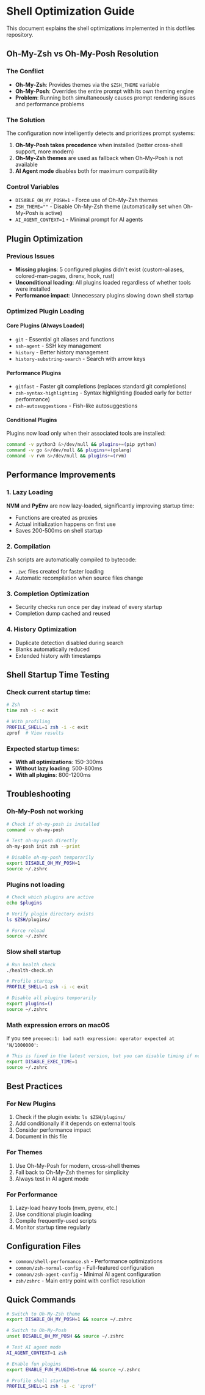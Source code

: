 # Shell Optimization Guide

This document explains the shell optimizations implemented in this dotfiles repository.

## Oh-My-Zsh vs Oh-My-Posh Resolution

### The Conflict
- **Oh-My-Zsh**: Provides themes via the `$ZSH_THEME` variable
- **Oh-My-Posh**: Overrides the entire prompt with its own theming engine
- **Problem**: Running both simultaneously causes prompt rendering issues and performance problems

### The Solution
The configuration now intelligently detects and prioritizes prompt systems:

1. **Oh-My-Posh takes precedence** when installed (better cross-shell support, more modern)
2. **Oh-My-Zsh themes** are used as fallback when Oh-My-Posh is not available
3. **AI Agent mode** disables both for maximum compatibility

### Control Variables
- `DISABLE_OH_MY_POSH=1` - Force use of Oh-My-Zsh themes
- `ZSH_THEME=""` - Disable Oh-My-Zsh theme (automatically set when Oh-My-Posh is active)
- `AI_AGENT_CONTEXT=1` - Minimal prompt for AI agents

## Plugin Optimization

### Previous Issues
- **Missing plugins**: 5 configured plugins didn't exist (custom-aliases, colored-man-pages, direnv, hook, rust)
- **Unconditional loading**: All plugins loaded regardless of whether tools were installed
- **Performance impact**: Unnecessary plugins slowing down shell startup

### Optimized Plugin Loading

#### Core Plugins (Always Loaded)
- `git` - Essential git aliases and functions
- `ssh-agent` - SSH key management
- `history` - Better history management
- `history-substring-search` - Search with arrow keys

#### Performance Plugins
- `gitfast` - Faster git completions (replaces standard git completions)
- `zsh-syntax-highlighting` - Syntax highlighting (loaded early for better performance)
- `zsh-autosuggestions` - Fish-like autosuggestions

#### Conditional Plugins
Plugins now load only when their associated tools are installed:
```bash
command -v python3 &>/dev/null && plugins+=(pip python)
command -v go &>/dev/null && plugins+=(golang)
command -v rvm &>/dev/null && plugins+=(rvm)
```

## Performance Improvements

### 1. Lazy Loading
**NVM** and **PyEnv** are now lazy-loaded, significantly improving startup time:
- Functions are created as proxies
- Actual initialization happens on first use
- Saves 200-500ms on shell startup

### 2. Compilation
Zsh scripts are automatically compiled to bytecode:
- `.zwc` files created for faster loading
- Automatic recompilation when source files change

### 3. Completion Optimization
- Security checks run once per day instead of every startup
- Completion dump cached and reused

### 4. History Optimization
- Duplicate detection disabled during search
- Blanks automatically reduced
- Extended history with timestamps

## Shell Startup Time Testing

### Check current startup time:
```bash
# Zsh
time zsh -i -c exit

# With profiling
PROFILE_SHELL=1 zsh -i -c exit
zprof  # View results
```

### Expected startup times:
- **With all optimizations**: 150-300ms
- **Without lazy loading**: 500-800ms
- **With all plugins**: 800-1200ms

## Troubleshooting

### Oh-My-Posh not working
```bash
# Check if oh-my-posh is installed
command -v oh-my-posh

# Test oh-my-posh directly
oh-my-posh init zsh --print

# Disable oh-my-posh temporarily
export DISABLE_OH_MY_POSH=1
source ~/.zshrc
```

### Plugins not loading
```bash
# Check which plugins are active
echo $plugins

# Verify plugin directory exists
ls $ZSH/plugins/

# Force reload
source ~/.zshrc
```

### Slow shell startup
```bash
# Run health check
./health-check.sh

# Profile startup
PROFILE_SHELL=1 zsh -i -c exit

# Disable all plugins temporarily
export plugins=()
source ~/.zshrc
```

### Math expression errors on macOS
If you see `preexec:1: bad math expression: operator expected at 'N/1000000'`:
```bash
# This is fixed in the latest version, but you can disable timing if needed
export DISABLE_EXEC_TIME=1
source ~/.zshrc
```

## Best Practices

### For New Plugins
1. Check if the plugin exists: `ls $ZSH/plugins/`
2. Add conditionally if it depends on external tools
3. Consider performance impact
4. Document in this file

### For Themes
1. Use Oh-My-Posh for modern, cross-shell themes
2. Fall back to Oh-My-Zsh themes for simplicity
3. Always test in AI agent mode

### For Performance
1. Lazy-load heavy tools (nvm, pyenv, etc.)
2. Use conditional plugin loading
3. Compile frequently-used scripts
4. Monitor startup time regularly

## Configuration Files

- `common/shell-performance.sh` - Performance optimizations
- `common/zsh-normal-config` - Full-featured configuration
- `common/zsh-agent-config` - Minimal AI agent configuration
- `zsh/zshrc` - Main entry point with conflict resolution

## Quick Commands

```bash
# Switch to Oh-My-Zsh theme
export DISABLE_OH_MY_POSH=1 && source ~/.zshrc

# Switch to Oh-My-Posh
unset DISABLE_OH_MY_POSH && source ~/.zshrc

# Test AI agent mode
AI_AGENT_CONTEXT=1 zsh

# Enable fun plugins
export ENABLE_FUN_PLUGINS=true && source ~/.zshrc

# Profile shell startup
PROFILE_SHELL=1 zsh -i -c 'zprof'
```